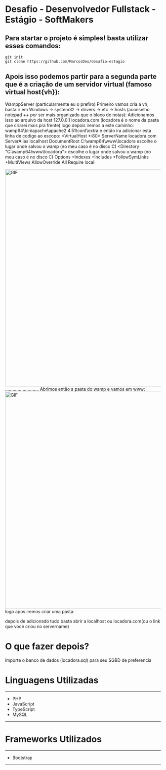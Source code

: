 # Desafio - Desenvolvedor Fullstack - Estágio - SoftMakers
## Para startar o projeto é simples! basta utilizar esses comandos:
```
git init
git clone https://github.com/MarcosDex/desafio-estagio
```
## Apois isso podemos partir para a segunda parte que é a criação de um servidor virtual (famoso virtual host{vh}):

WamppServer (particularmente eu o prefiro)
Primeiro vamos cria a vh, basta ir em Windows -> system32 -> drivers -> etc -> hosts (aconselho notepad ++ por ser mais organizado que o bloco de notas):
Adicionamos isso ao arquivo da host 127.0.0.1 locadora.com (locadora é o nome da pasta que criarei mais pra frente)
logo depois iremos a este caminho: wamp64\bin\apache\apache2.4.51\conf\extra e então ira adicionar esta linha de codigo ao escopo:
<VirtualHost *:80>
  ServerName locadora.com
  ServerAlias localhost
  DocumentRoot C:\wamp64\www\locadora escolhe o lugar onde salvou o wamp (no meu caso é no disco C)
  <Directory "C:\wamp64\www\locadora"> escolhe o lugar onde salvou o wamp (no meu caso é no disco C)
    Options +Indexes +Includes +FollowSymLinks +MultiViews
    AllowOverride All
    Require local
  </Directory>
</VirtualHost>

<img hight="300" width="700" alt="GIF" align="center" src="https://github.com/MarcosDex/desafio-estagio/blob/main/assets/vh.png">
...........................
Abrimos então a pasta do wamp e vamos em www:

<img hight="300" width="700" alt="GIF" align="center" src="https://github.com/MarcosDex/desafio-estagio/blob/main/assets/www.png">
logo apos iremos criar uma pasta:


depois de adicionado tudo basta abrir a localhost ou locadora.com(ou o link que voce criou no servername)

# O que fazer depois?

Importe o banco de dados (locadora.sql) para seu SGBD de preferencia 


# Linguagens Utilizadas 

*** 
- PHP
- JavaScript
- TypeScript
- MySQL
***
# Frameworks Utilizados
*** 
- Bootstrap 

***
